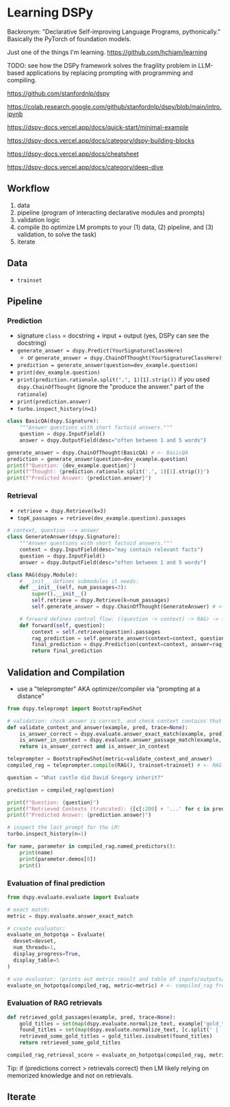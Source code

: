 # Learning DSPy

Backronym: "Declarative Self-improving Language Programs, pythonically." Basically the PyTorch of foundation models.

Just one of the things I'm learning. https://github.com/hchiam/learning

TODO: see how the DSPy framework solves the fragility problem in LLM-based applications by replacing prompting with programming and compiling.

https://github.com/stanfordnlp/dspy

https://colab.research.google.com/github/stanfordnlp/dspy/blob/main/intro.ipynb

https://dspy-docs.vercel.app/docs/quick-start/minimal-example

https://dspy-docs.vercel.app/docs/category/dspy-building-blocks

https://dspy-docs.vercel.app/docs/cheatsheet

https://dspy-docs.vercel.app/docs/category/deep-dive

## Workflow

1. data
2. pipeline (program of interacting declarative modules and prompts)
3. validation logic
4. compile (to optimize LM prompts to your (1) data, (2) pipeline, and (3) validation, to solve the task)
5. iterate

## Data

- `trainset`

## Pipeline

### Prediction

- signature `class` = docstring + input + output (yes, DSPy can see the docstring)
- `generate_answer = dspy.Predict(YourSignatureClassHere)`
  - or `generate_answer = dspy.ChainOfThought(YourSignatureClassHere)`
- `prediction = generate_answer(question=dev_example.question)`
- `print(dev_example.question)`
- `print(prediction.rationale.split('.', 1)[1].strip())` if you used `dspy.ChainOfThought` (ignore the "produce the answer." part of the `rationale`)
- `print(prediction.answer)`
- `turbo.inspect_history(n=1)`

```py
class BasicQA(dspy.Signature):
    """Answer questions with short factoid answers."""
    question = dspy.InputField()
    answer = dspy.OutputField(desc="often between 1 and 5 words")

generate_answer = dspy.ChainOfThought(BasicQA) # <- BasicQA
prediction = generate_answer(question=dev_example.question)
print(f"Question: {dev_example.question}")
print(f"Thought: {prediction.rationale.split('.', 1)[1].strip()}")
print(f"Predicted Answer: {prediction.answer}")
```

### Retrieval

- `retrieve = dspy.Retrieve(k=3)`
- `topK_passages = retrieve(dev_example.question).passages`

```py
# context, question --> answer
class GenerateAnswer(dspy.Signature):
    """Answer questions with short factoid answers."""
    context = dspy.InputField(desc="may contain relevant facts")
    question = dspy.InputField()
    answer = dspy.OutputField(desc="often between 1 and 5 words")

class RAG(dspy.Module):
    # __init__ defines submodules it needs:
    def __init__(self, num_passages=3):
        super().__init__()
        self.retrieve = dspy.Retrieve(k=num_passages)
        self.generate_answer = dspy.ChainOfThought(GenerateAnswer) # <- GenerateAnswer

    # forward defines control flow: ((question -> context) -> RAG) -> final_prediction
    def forward(self, question):
        context = self.retrieve(question).passages
        rag_prediction = self.generate_answer(context=context, question=question)
        final_prediction = dspy.Prediction(context=context, answer=rag_prediction.answer)
        return final_prediction
```

## Validation and Compilation

- use a "teleprompter" AKA optimizer/compiler via "prompting at a distance"

```py
from dspy.teleprompt import BootstrapFewShot

# validation: check answer is correct, and check context contains that answer.
def validate_context_and_answer(example, pred, trace=None):
    is_answer_correct = dspy.evaluate.answer_exact_match(example, pred)
    is_answer_in_context = dspy.evaluate.answer_passage_match(example, pred)
    return is_answer_correct and is_answer_in_context

teleprompter = BootstrapFewShot(metric=validate_context_and_answer)
compiled_rag = teleprompter.compile(RAG(), trainset=trainset) # <- RAG from earlier
```

```py
question = "What castle did David Gregory inherit?"

prediction = compiled_rag(question)

print(f"Question: {question}")
print(f"Retrieved Contexts (truncated): {[c[:200] + '...' for c in prediction.context]}")
print(f"Predicted Answer: {prediction.answer}")
```

```py
# inspect the last prompt for the LM:
turbo.inspect_history(n=1)
```

```py
for name, parameter in compiled_rag.named_predictors():
    print(name)
    print(parameter.demos[0])
    print()
```

### Evaluation of final prediction

```py
from dspy.evaluate.evaluate import Evaluate

# exact match:
metric = dspy.evaluate.answer_exact_match

# create evaluator:
evaluate_on_hotpotqa = Evaluate(
  devset=devset,
  num_threads=1,
  display_progress=True,
  display_table=5
)

# use evaluator: (prints out metric result and table of inputs/outputs/metric values)
evaluate_on_hotpotqa(compiled_rag, metric=metric) # <- compiled_rag from earlier
```

### Evaluation of RAG retrievals

```py
def retrieved_gold_passages(example, pred, trace=None):
    gold_titles = set(map(dspy.evaluate.normalize_text, example['gold_titles']))
    found_titles = set(map(dspy.evaluate.normalize_text, [c.split(' | ')[0] for c in pred.context]))
    retrieved_some_gold_titles = gold_titles.issubset(found_titles)
    return retrieved_some_gold_titles

compiled_rag_retrieval_score = evaluate_on_hotpotqa(compiled_rag, metric=retrieved_gold_passages)
```

Tip: if (predictions correct > retrievals correct) then LM likely relying on memorized knowledge and not on retrievals.

## Iterate
